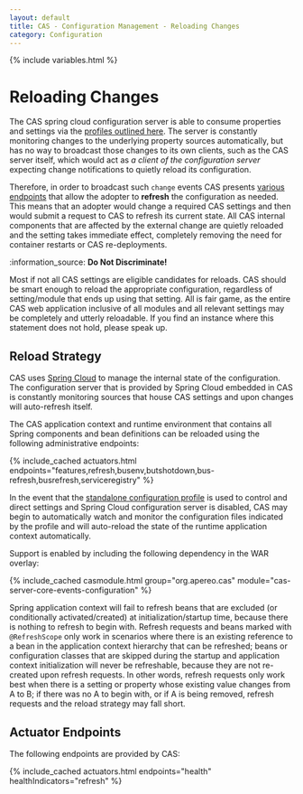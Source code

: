 ```yaml
---
layout: default
title: CAS - Configuration Management - Reloading Changes
category: Configuration
---
```


{% include variables.html %}

# Reloading Changes

The CAS spring cloud configuration server is able to consume properties and settings
via the [profiles outlined here](Configuration-Server-Management.html). The server is constantly monitoring
changes to the underlying property sources automatically, but has no way to broadcast those changes
to its own clients, such as the CAS server itself, which would act as *a client of the configuration
server* expecting change notifications to quietly reload its configuration.

Therefore, in order to broadcast such `change` events CAS
presents [various endpoints](../monitoring/Monitoring-Statistics.html) that allow the adopter
to **refresh** the configuration as needed. This means that an adopter would 
change a required CAS settings and then would submit
a request to CAS to refresh its current state. All CAS internal components that are affected
by the external change are quietly reloaded
and the setting takes immediate effect, completely removing the need for container restarts or CAS re-deployments.

<div class="alert alert-info">:information_source: <strong>Do Not Discriminate!</strong><p>Most if not all CAS settings are eligible candidates
for reloads. CAS should be smart enough to reload the appropriate configuration, regardless of setting/module that
ends up using that setting. All is fair game, as the entire CAS web application inclusive of all modules and all
relevant settings may be completely and utterly reloadable. If you find an instance where this statement does not hold, please speak up.</p></div>

## Reload Strategy

CAS uses [Spring Cloud](https://github.com/spring-cloud/spring-cloud-config) to manage the internal state of the configuration. The configuration server that
is provided by Spring Cloud embedded in CAS is constantly monitoring sources that house CAS settings and upon changes will auto-refresh itself.

The CAS application context and runtime environment that contains all Spring components and bean definitions
can be reloaded using the following administrative endpoints:

{% include_cached actuators.html endpoints="features,refresh,busenv,butshotdown,bus-refresh,busrefresh,serviceregistry" %}

In the event that the [standalone configuration profile](Configuration-Server-Management.html#configuration-strategies) is used to control and direct settings and Spring Cloud configuration server is disabled, CAS may begin to automatically watch and monitor the configuration files indicated by the profile and will auto-reload the state of the runtime application context automatically.

Support is enabled by including the following dependency in the WAR overlay:

{% include_cached casmodule.html group="org.apereo.cas" module="cas-server-core-events-configuration" %}

Spring application context will fail to refresh beans that are excluded (or conditionally activated/created) at 
initialization/startup time, because there is nothing to refresh to begin with. Refresh requests and beans 
marked with `@RefreshScope` only work in scenarios where there is an existing reference to a bean in the application 
context hierarchy that can be refreshed; beans or configuration classes that are skipped during the startup and 
application context initialization will never be refreshable, because they are not re-created upon refresh 
requests. In other words, refresh requests only work best when there is a setting or property whose existing 
value changes from A to B; if there was no A to begin with, or if A is being removed, refresh requests and the reload strategy may fall short.

## Actuator Endpoints

The following endpoints are provided by CAS:

{% include_cached actuators.html endpoints="health" healthIndicators="refresh" %}

